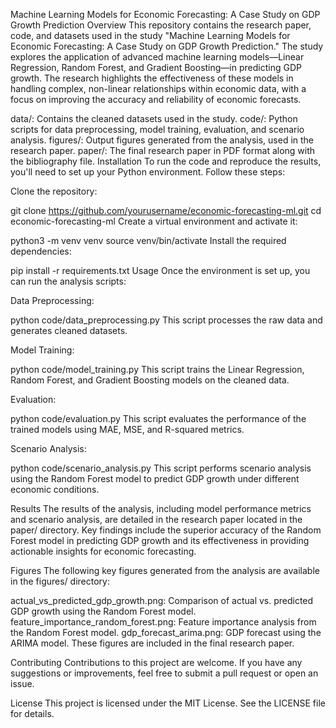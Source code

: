 Machine Learning Models for Economic Forecasting: A Case Study on GDP Growth Prediction
Overview
This repository contains the research paper, code, and datasets used in the study "Machine Learning Models for Economic Forecasting: A Case Study on GDP Growth Prediction." The study explores the application of advanced machine learning models—Linear Regression, Random Forest, and Gradient Boosting—in predicting GDP growth. The research highlights the effectiveness of these models in handling complex, non-linear relationships within economic data, with a focus on improving the accuracy and reliability of economic forecasts.


data/: Contains the cleaned datasets used in the study.
code/: Python scripts for data preprocessing, model training, evaluation, and scenario analysis.
figures/: Output figures generated from the analysis, used in the research paper.
paper/: The final research paper in PDF format along with the bibliography file.
Installation
To run the code and reproduce the results, you'll need to set up your Python environment. Follow these steps:

Clone the repository:


git clone https://github.com/yourusername/economic-forecasting-ml.git
cd economic-forecasting-ml
Create a virtual environment and activate it:


python3 -m venv venv
source venv/bin/activate
Install the required dependencies:


pip install -r requirements.txt
Usage
Once the environment is set up, you can run the analysis scripts:

Data Preprocessing:


python code/data_preprocessing.py
This script processes the raw data and generates cleaned datasets.

Model Training:


python code/model_training.py
This script trains the Linear Regression, Random Forest, and Gradient Boosting models on the cleaned data.

Evaluation:


python code/evaluation.py
This script evaluates the performance of the trained models using MAE, MSE, and R-squared metrics.

Scenario Analysis:


python code/scenario_analysis.py
This script performs scenario analysis using the Random Forest model to predict GDP growth under different economic conditions.

Results
The results of the analysis, including model performance metrics and scenario analysis, are detailed in the research paper located in the paper/ directory. Key findings include the superior accuracy of the Random Forest model in predicting GDP growth and its effectiveness in providing actionable insights for economic forecasting.

Figures
The following key figures generated from the analysis are available in the figures/ directory:

actual_vs_predicted_gdp_growth.png: Comparison of actual vs. predicted GDP growth using the Random Forest model.
feature_importance_random_forest.png: Feature importance analysis from the Random Forest model.
gdp_forecast_arima.png: GDP forecast using the ARIMA model.
These figures are included in the final research paper.

Contributing
Contributions to this project are welcome. If you have any suggestions or improvements, feel free to submit a pull request or open an issue.

License
This project is licensed under the MIT License. See the LICENSE file for details.


